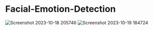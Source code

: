 # Facial-Emotion-Detection
![Screenshot 2023-10-18 205746](https://github.com/Ashwin-ER/Facial-Emotion-Detection/assets/143249415/9127ac41-b10c-4779-b9d4-6b53bf39c083)
![Screenshot 2023-10-19 184724](https://github.com/Ashwin-ER/Facial-Emotion-Detection/assets/143249415/a6152a00-60bc-4874-ac2f-1358f124f898)
